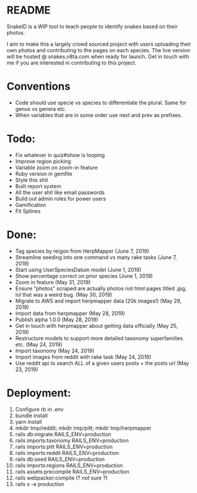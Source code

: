 # README
SnakeID is a WIP tool to teach people to identify snakes based on their photos.

I aim to make this a largely crowd sourced project with users uploading their own photos and 
contributing to the pages on each species. The live version will be hosted @ snakes.n8ta.com
when ready for launch. Get in touch with me if you are interested in contributing to this project.

# Conventions
- Code should use specie vs species to differentiate the plural. Same for genus vs genera etc.
- When variables that are in some order use next and prev as prefixes.

# Todo:
- Fix whatever in quiz#show is looping
- Improve region picking 
- Variable zoom on zoom-in feature 
- Ruby version in gemfile
- Style this shit
- Built report system
- All the user shit like email passwords
- Build out admin roles for power users
- Gamification
- Fit Splines

# Done:
- Tag species by reigon from HerpMapper (June 7, 2019)
- Streamline seeding into one command vs many rake tasks (June 7, 2019)
- Start using UserSpeciesDatum model (June 1, 2019)
- Show percentage correct on prior species (June 1, 2019)
- Zoom in feature (May 31, 2019)
- Ensure "photos" scraped are actually photos not html pages titled .jpg, lol that was a weird bug. (May 30, 2019)
- Migrate to AWS and import herpmapper data (20k images!) (May 29, 2019)
- Import data from herpmapper (May 28, 2019)
- Publish alpha 1.0.0 (May 28, 2019)
- Get in touch with herpmapper about getting data officially (May 25, 2019)
- Restructure models to support more detailed taxonomy superfamilies etc. (May 24, 2019)
- Import taxonomy (May 24, 2019)
- Import images from reddit with rake task (May 24, 2019)
- Use reddit api to search ALL of a given users posts + the posts url (May 23, 2019)

# Deployment:
1. Configure rb in .env
2. bundle install
3. yarn install
4. mkdir tmp/reddit; mkdir tmp/pitt; mkdir tmp/herpmapper
5. rails db:migrate RAILS_ENV=production
6. rails imports:taxonomy RAILS_ENV=production
7. rails imports:pitt RAILS_ENV=production
8. rails imports:reddit RAILS_ENV=production
9. rails db:seed RAILS_ENV=production
10. rails imports:regions RAILS_ENV=production  
11. rails assets:precompile RAILS_ENV=production 
12. rails webpacker:compile (? not sure ?)
12. rails s -e production
